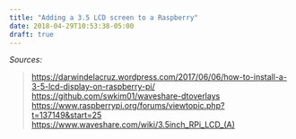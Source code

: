 ```yaml
---
title: "Adding a 3.5 LCD screen to a Raspberry"
date: 2018-04-29T10:53:38-05:00
draft: true
---
```


_Sources:_

> https://darwindelacruz.wordpress.com/2017/06/06/how-to-install-a-3-5-lcd-display-on-raspberry-pi/
> https://github.com/swkim01/waveshare-dtoverlays
> https://www.raspberrypi.org/forums/viewtopic.php?t=137149&start=25
> https://www.waveshare.com/wiki/3.5inch_RPi_LCD_(A)